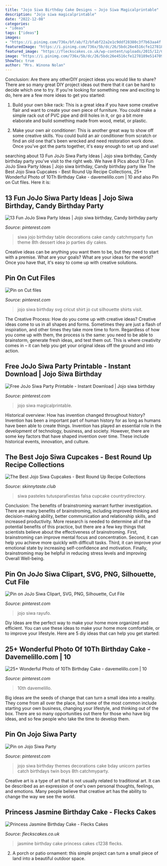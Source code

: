 ```yaml
---
title: "Jojo Siwa Birthday Cake Designs ~ Jojo Siwa Magicalprintable"
description: "Jojo siwa magicalprintable"
date: "2022-12-08"
categories:
- "ideas"
tags: ["ideas"]
images:
- "https://i.pinimg.com/736x/bf/ab/f2/bfabf22a2e1c9ddf28380c3f7b63aa4f.jpg"
featuredImage: "https://i.pinimg.com/736x/5b/dc/26/5bdc26e4516cfe1278189e514709bb49.jpg"
featured_image: "https://fleckscakes.co.uk/wp-content/uploads/2015/12/C1238.jpg"
image: "https://i.pinimg.com/736x/5b/dc/26/5bdc26e4516cfe1278189e514709bb49.jpg"
ShowToc: true
author: "Mrs. Winona Nolan"
---
```



Conclusion: Are there any otherDIY project ideas you would like to share?
There are so many great DIY project ideas out there that it can be hard to decide which one to try. If you're looking for something new and exciting to do, here are a few more ideas to get you started: 
1. Build your own bike rack: This is a great idea if you have some creative flair and want to create your own piece of furniture. You could make a simple rack out of PVC pipe and drill holes in it, or go a bit more elaborate and build something made from wood, metal, or plastic. 

2. Make your own air conditioner: This is another great way to show off some creative skills. You could build an air conditioner from scratch or find an old one that's been wrecked and need restoration work done. Once you've got the parts together, it's easy enough to set up and use!

	

		
searching about 13 Fun JoJo Siwa Party Ideas | Jojo siwa birthday, Candy birthday party you've visit to the right web. We have 8 Pics about 13 Fun JoJo Siwa Party Ideas | Jojo siwa birthday, Candy birthday party like The Best Jojo Siwa Cupcakes - Best Round Up Recipe Collections, 25+ Wonderful Photo of 10Th Birthday Cake - davemelillo.com | 10 and also Pin on Cut files. Here it is:
		
    
## 13 Fun JoJo Siwa Party Ideas | Jojo Siwa Birthday, Candy Birthday Party

<img loading=lazy src="https://i.pinimg.com/736x/e4/6e/aa/e46eaaff81cf4f4a5e9fee63343667d0.jpg" onerror="this.onerror=null;this.src='https://tse1.mm.bing.net/th?id=OIP.HwzYc8tuD1eQNQFw89WGOQHaLE&amp;pid=15.1';" alt="13 Fun JoJo Siwa Party Ideas | Jojo siwa birthday, Candy birthday party">

_Source: pinterest.com_

>siwa jojo birthday table decorations cake candy catchmyparty fun theme 8th dessert idea jo parties diy cakes. 

	

Creative ideas can be anything you want them to be, but they need to start with a premise. What are your goals? What are your ideas for the world? Once you have that, it's easy to come up with creative solutions.

    
## Pin On Cut Files

<img loading=lazy src="https://i.pinimg.com/736x/18/cf/2f/18cf2f17773d7e87d5120ac11dee7f7d.jpg" onerror="this.onerror=null;this.src='https://tse2.mm.bing.net/th?id=OIP.xEAsQuf7-SNm6DuUMjOl3wHaFt&amp;pid=15.1';" alt="Pin on Cut files">

_Source: pinterest.com_

>jojo siwa birthday svg cricut shirt jo cut silhouette shirts visit. 

	

The Creative Process: How do you come up with creative ideas?
Creative ideas come to us in all shapes and forms. Sometimes they are just a flash of inspiration, and other times they take more time to form. Regardless of how you come up with them, the process is the same: you need to be able to brainstorm, generate fresh ideas, and test them out. This is where creativity comes in – it can help you get your original ideas off the ground and into action.

    
## Free JoJo Siwa Party Printable - Instant Download | Jojo Siwa Birthday

<img loading=lazy src="https://i.pinimg.com/736x/5b/dc/26/5bdc26e4516cfe1278189e514709bb49.jpg" onerror="this.onerror=null;this.src='https://tse4.mm.bing.net/th?id=OIP.lBfP5MWGUN2fZNK7U_XzpAHaMs&amp;pid=15.1';" alt="Free JoJo Siwa Party Printable - Instant Download | Jojo siwa birthday">

_Source: pinterest.com_

>jojo siwa magicalprintable. 

	

Historical overview: How has invention changed throughout history?
Invention has been a important part of human history for as long as humans have been able to create things. Invention has played an essential role in the development of technology, business, and society. However, there are some key factors that have shaped invention over time. These include historical events, innovation, and culture.

    
## The Best Jojo Siwa Cupcakes - Best Round Up Recipe Collections

<img loading=lazy src="https://skinnytaste.club/wp-content/uploads/2019/09/jojo-siwa-cupcakes-fresh-the-25-best-jojo-siwa-birthday-ideas-on-pinterest-of-jojo-siwa-cupcakes.jpg" onerror="this.onerror=null;this.src='https://tse1.mm.bing.net/th?id=OIP.91eP19CAcl4SqEnzgJy3AAHaNL&amp;pid=15.1';" alt="The Best Jojo Siwa Cupcakes - Best Round Up Recipe Collections">

_Source: skinnytaste.club_

>siwa pasteles tutusparafiestas falsa cupcake countrydirectory. 

	

Conclusion: The benefits of brainstroming warrant further investigation.
There are many benefits of brainstroming, including improved thinking and decision-making ability, better communication and relationship skills, and increased productivity. More research is needed to determine all of the potential benefits of this practice, but there are a few key things that scientists believe about the effectiveness of brainstroming. First, brainstroming can improve mental focus and concentration. Second, it can help you achieve more quickly with difficult tasks. Third, it can improve your emotional state by increasing self-confidence and motivation. Finally, brainstroming may be helpful in reducing stress levels and improving Overall Well-being.

    
## Pin On JoJo Siwa Clipart, SVG, PNG, Silhouette, Cut File

<img loading=lazy src="https://i.pinimg.com/736x/bf/ab/f2/bfabf22a2e1c9ddf28380c3f7b63aa4f.jpg" onerror="this.onerror=null;this.src='https://tse2.mm.bing.net/th?id=OIP.658NQcf1w7qEXyV3c9Mv5QHaKf&amp;pid=15.1';" alt="Pin on JoJo Siwa Clipart, SVG, PNG, Silhouette, Cut File">

_Source: pinterest.com_

>jojo siwa rayufo. 

	

Diy Ideas are the perfect way to make your home more organized and efficient. You can use these ideas to make your home more comfortable, or to improve your lifestyle. Here are 5 diy ideas that can help you get started: 

    
## 25+ Wonderful Photo Of 10Th Birthday Cake - Davemelillo.com | 10

<img loading=lazy src="https://i.pinimg.com/originals/09/72/6d/09726d24d08a0ba533159c41dd2521e8.jpg" onerror="this.onerror=null;this.src='https://tse2.mm.bing.net/th?id=OIP.MQisplS93ytDUKymL9oIOQHaLm&amp;pid=15.1';" alt="25+ Wonderful Photo of 10Th Birthday Cake - davemelillo.com | 10">

_Source: pinterest.com_

>10th davemelillo. 

	

Big ideas are the seeds of change that can turn a small idea into a reality. They come from all over the place, but some of the most common include starting your own business, changing your lifestyle, and thinking out of the box. There are so many opportunities out there for those who have big ideas, and so few people who take the time to develop them.

    
## Pin On Jojo Siwa Party

<img loading=lazy src="https://i.pinimg.com/736x/f9/89/76/f989760661807797b21d9375e5750ebd.jpg" onerror="this.onerror=null;this.src='https://tse2.mm.bing.net/th?id=OIP.0JumnmeijmvU6qElKL1tmAHaJ3&amp;pid=15.1';" alt="Pin on Jojo Siwa Party">

_Source: pinterest.com_

>jojo siwa birthday themes decorations cake bday unicorn parties catch birthdays twin boys 8th catchmyparty. 

	

Creative art is a type of art that is not usually related to traditional art. It can be described as an expression of one's own personal thoughts, feelings, and emotions. Many people believe that creative art has the ability to change the way we see the world.

    
## Princess Jasmine Birthday Cake - Flecks Cakes

<img loading=lazy src="https://fleckscakes.co.uk/wp-content/uploads/2015/12/C1238.jpg" onerror="this.onerror=null;this.src='https://tse2.mm.bing.net/th?id=OIP.IEkrk-0QAoztmyA3cmW-AAHaHa&amp;pid=15.1';" alt="Princess Jasmine Birthday Cake - Flecks Cakes">

_Source: fleckscakes.co.uk_

>jasmine birthday cake princess cakes c1238 flecks. 

	

2. A porch or patio ornament: this simple project can turn a small piece of land into a beautiful outdoor space. 

